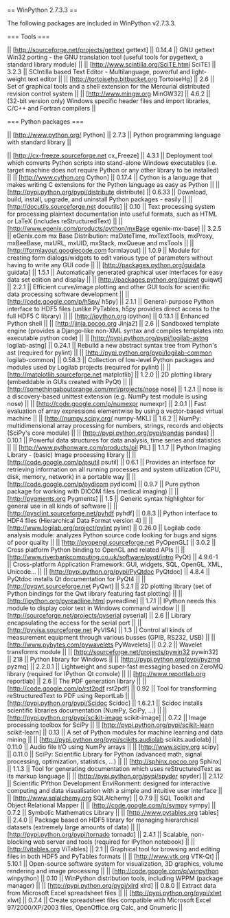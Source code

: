 == WinPython 2.7.3.3 ==

The following packages are included in WinPython v2.7.3.3.

=== Tools ===

|| [http://sourceforge.net/projects/gettext gettext] || 0.14.4 || GNU gettext Win32 porting - the GNU translation tool (useful tools for pygettext, a standard library module) ||
|| [http://www.scintilla.org/SciTE.html SciTE] || 3.2.3 || SCIntilla based Text Editor - Multilanguage, powerful and light-weight text editor ||
|| [http://tortoisehg.bitbucket.org TortoiseHg] || 2.6 || Set of graphical tools and a shell extension for the Mercurial distributed revision control system ||
|| [http://www.mingw.org MinGW32] || 4.6.2 || (32-bit version only) Windows specific header files and import libraries, C/C++ and Fortran compilers ||

=== Python packages ===

|| [http://www.python.org/ Python] || 2.7.3 || Python programming language with standard library ||

|| [http://cx-freeze.sourceforge.net cx_Freeze] || 4.3.1 || Deployment tool which converts Python scripts into stand-alone Windows executables (i.e. target machine does not require Python or any other library to be installed) ||
|| [http://www.cython.org Cython] || 0.17.4 || Cython is a language that makes writing C extensions for the Python language as easy as Python ||
|| [http://pypi.python.org/pypi/distribute distribute] || 0.6.33 || Download, build, install, upgrade, and uninstall Python packages - easily ||
|| [http://docutils.sourceforge.net docutils] || 0.10 || Text processing system for processing plaintext documentation into useful formats, such as HTML or LaTeX (includes reStructuredText) ||
|| [http://www.egenix.com/products/python/mxBase egenix-mx-base] || 3.2.5 || eGenix.com mx Base Distribution: mxDateTime, mxTextTools, mxProxy, mxBeeBase, mxURL, mxUID, mxStack, mxQueue and mxTools ||
|| [http://formlayout.googlecode.com formlayout] || 1.0.9 || Module for creating form dialogs/widgets to edit various type of parameters without having to write any GUI code ||
|| [http://packages.python.org/guidata guidata] || 1.5.1 || Automatically generated graphical user interfaces for easy data set edition and display ||
|| [http://packages.python.org/guiqwt guiqwt] || 2.2.1 || Efficient curve/image plotting and other GUI tools for scientific data processing software development ||
|| [http://code.google.com/p/h5py/ h5py] || 2.1.1 || General-purpose Python interface to HDF5 files (unlike PyTables, h5py provides direct access to the full HDF5 C library) ||
|| [http://ipython.org ipython] || 0.13.1 || Enhanced Python shell ||
|| [http://jinja.pocoo.org Jinja2] || 2.6 || Sandboxed template engine (provides a Django-like non-XML syntax and compiles templates into executable python code) ||
|| [http://pypi.python.org/pypi/logilab-astng logilab-astng] || 0.24.1 || Rebuild a new abstract syntax tree from Python's ast (required for pylint) ||
|| [http://pypi.python.org/pypi/logilab-common logilab-common] || 0.58.3 || Collection of low-level Python packages and modules used by Logilab projects (required for pylint) ||
|| [http://matplotlib.sourceforge.net matplotlib] || 1.2.0 || 2D plotting library (embeddable in GUIs created with PyQt) ||
|| [http://somethingaboutorange.com/mrl/projects/nose nose] || 1.2.1 || nose is a discovery-based unittest extension (e.g. NumPy test module is using nose) ||
|| [http://code.google.com/p/numexpr numexpr] || 2.0.1 || Fast evaluation of array expressions elementwise by using a vector-based virtual machine ||
|| [http://numpy.scipy.org/ numpy-MKL] || 1.6.2 || NumPy: multidimensional array processing for numbers, strings, records and objects (SciPy's core module) ||
|| [http://pypi.python.org/pypi/pandas pandas] || 0.10.1 || Powerful data structures for data analysis, time series and statistics ||
|| [http://www.pythonware.com/products/pil PIL] || 1.1.7 || Python Imaging Library - (basic) Image processing library ||
|| [http://code.google.com/p/psutil psutil] || 0.6.1 || Provides an interface for retrieving information on all running processes and system utilization (CPU, disk, memory, network) in a portable way ||
|| [http://code.google.com/p/pydicom pydicom] || 0.9.7 || Pure python package for working with DICOM files (medical imaging) ||
|| [http://pygments.org Pygments] || 1.5 || Generic syntax highlighter for general use in all kinds of software ||
|| [http://pysclint.sourceforge.net/pyhdf pyhdf] || 0.8.3 || Python interface to HDF4 files (Hierarchical Data Format version 4) ||
|| [http://www.logilab.org/project/pylint pylint] || 0.26.0 || Logilab code analysis module: analyzes Python source code looking for bugs and signs of poor quality ||
|| [http://pyopengl.sourceforge.net PyOpenGL] || 3.0.2 || Cross platform Python binding to OpenGL and related APIs ||
|| [http://www.riverbankcomputing.co.uk/software/pyqt/intro PyQt] || 4.9.6-1 || Cross-platform Application Framework: GUI, widgets, SQL, OpenGL, XML, Unicode... ||
|| [http://pypi.python.org/pypi/PyQtdoc PyQtdoc] || 4.8.4 || PyQtdoc installs Qt documentation for PyQt4 ||
|| [http://pyqwt.sourceforge.net PyQwt] || 5.2.1 || 2D plotting library (set of Python bindings for the Qwt library featuring fast plotting) ||
|| [http://ipython.org/pyreadline.html pyreadline] || 1.7.1 || IPython needs this module to display color text in Windows command window ||
|| [http://sourceforge.net/projects/pyserial pyserial] || 2.6 || Library encapsulating the access for the serial port ||
|| [http://pyvisa.sourceforge.net PyVISA] || 1.3 || Control all kinds of measurement equipment through various busses (GPIB, RS232, USB) ||
|| [http://www.pybytes.com/pywavelets PyWavelets] || 0.2.2 || Wavelet transforms module ||
|| [http://sourceforge.net/projects/pywin32 pywin32] || 218 || Python library for Windows ||
|| [http://pypi.python.org/pypi/pyzmq pyzmq] || 2.2.0.1 || Lightweight and super-fast messaging based on ZeroMQ library (required for IPython Qt console) ||
|| [http://www.reportlab.org reportlab] || 2.6 || The PDF generation library ||
|| [http://code.google.com/p/rst2pdf rst2pdf] || 0.92 || Tool for transforming reStructuredText to PDF using ReportLab ||
|| [http://pypi.python.org/pypi/Scidoc Scidoc] || 1.6.2.1 || Scidoc installs scientific libraries documentation (NumPy, SciPy, ...) ||
|| [http://pypi.python.org/pypi/scikit-image scikit-image] || 0.7.2 || Image processing toolbox for SciPy ||
|| [http://pypi.python.org/pypi/scikit-learn scikit-learn] || 0.13 || A set of Python modules for machine learning and data mining ||
|| [http://pypi.python.org/pypi/scikits.audiolab scikits.audiolab] || 0.11.0 || Audio file I/O using NumPy arrays ||
|| [http://www.scipy.org scipy] || 0.11.0 || SciPy: Scientific Library for Python (advanced math, signal processing, optimization, statistics, ...) ||
|| [http://sphinx.pocoo.org Sphinx] || 1.1.3 || Tool for generating documentation which uses reStructuredText as its markup language ||
|| [http://pypi.python.org/pypi/spyder spyder] || 2.1.12 || Scientific PYthon Development EnviRonment: designed for interactive computing and data visualisation with a simple and intuitive user interface ||
|| [http://www.sqlalchemy.org SQLAlchemy] || 0.7.9 || SQL Toolkit and Object Relational Mapper ||
|| [http://code.google.com/p/sympy sympy] || 0.7.2 || Symbolic Mathematics Library ||
|| [http://www.pytables.org tables] || 2.4.0 || Package based on HDF5 library for managing hierarchical datasets (extremely large amounts of data) ||
|| [http://pypi.python.org/pypi/tornado tornado] || 2.4.1 || Scalable, non-blocking web server and tools (required for IPython notebook) ||
|| [http://vitables.org ViTables] || 2.1 || Graphical tool for browsing and editing files in both HDF5 and PyTables formats ||
|| [http://www.vtk.org VTK-Qt] || 5.10.1 || Open-source software system for visualization, 3D graphics, volume rendering and image processing ||
|| [http://code.google.com/p/winpython winpython] || 0.10 || WinPython distribution tools, including WPPM (package manager) ||
|| [http://pypi.python.org/pypi/xlrd xlrd] || 0.8.0 || Extract data from Microsoft Excel spreadsheet files ||
|| [http://pypi.python.org/pypi/xlwt xlwt] || 0.7.4 || Create spreadsheet files compatible with Microsoft Excel 97/2000/XP/2003 files, OpenOffice.org Calc, and Gnumeric ||